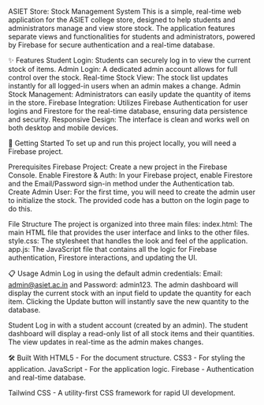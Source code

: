 ASIET Store: Stock Management System
This is a simple, real-time web application for the ASIET college store, designed to help students and administrators manage and view store stock. The application features separate views and functionalities for students and administrators, powered by Firebase for secure authentication and a real-time database.

✨ Features
Student Login: Students can securely log in to view the current stock of items.
Admin Login: A dedicated admin account allows for full control over the stock.
Real-time Stock View: The stock list updates instantly for all logged-in users when an admin makes a change.
Admin Stock Management: Administrators can easily update the quantity of items in the store.
Firebase Integration: Utilizes Firebase Authentication for user logins and Firestore for the real-time database, ensuring data persistence and security.
Responsive Design: The interface is clean and works well on both desktop and mobile devices.

🚀 Getting Started
To set up and run this project locally, you will need a Firebase project.

Prerequisites
Firebase Project: Create a new project in the Firebase Console.
Enable Firestore & Auth: In your Firebase project, enable Firestore and the Email/Password sign-in method under the Authentication tab.
Create Admin User: For the first time, you will need to create the admin user to initialize the stock. The provided code has a button on the login page to do this.

File Structure
The project is organized into three main files:
index.html: The main HTML file that provides the user interface and links to the other files.
style.css: The stylesheet that handles the look and feel of the application.
app.js: The JavaScript file that contains all the logic for Firebase authentication, Firestore interactions, and updating the UI.

📋 Usage
Admin
Log in using the default admin credentials: Email: admin@asiet.ac.in and Password: admin123.
The admin dashboard will display the current stock with an input field to update the quantity for each item.
Clicking the Update button will instantly save the new quantity to the database.

Student
Log in with a student account (created by an admin).
The student dashboard will display a read-only list of all stock items and their quantities. The view updates in real-time as the admin makes changes.

🛠️ Built With
HTML5 - For the document structure.
CSS3 - For styling the application.
JavaScript - For the application logic.
Firebase - Authentication and real-time database.

Tailwind CSS - A utility-first CSS framework for rapid UI development.
